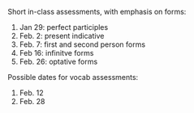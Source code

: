 
Short in-class assessments, with emphasis on forms:

1. Jan 29: perfect participles
2. Feb. 2: present indicative
3. Feb. 7: first and second person forms
4. Feb 16: infinitve forms
5. Feb. 26: optative forms

Possible dates for vocab assessments:

1. Feb. 12
2. Feb. 28
